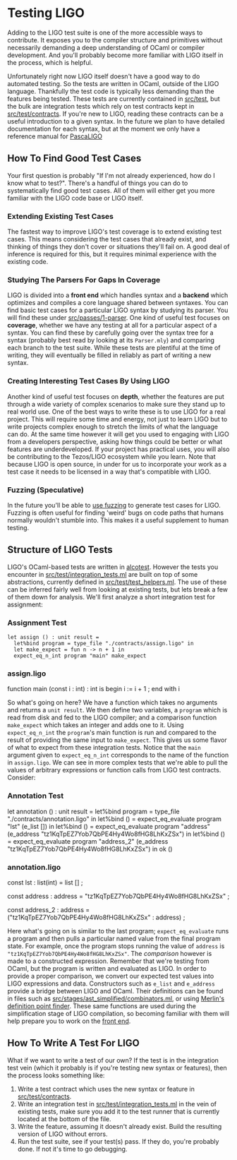# Testing LIGO

Adding to the LIGO test suite is one of the more accessible ways to contribute. It exposes you to the compiler structure and primitives without necessarily demanding a deep understanding of OCaml or compiler development. And you'll probably become more familiar with LIGO itself in the process, which is helpful. 

Unfortunately right now LIGO itself doesn't have a good way to do automated testing. So the tests are written in OCaml, outside of the LIGO language. Thankfully the test code is typically less demanding than the features being tested. These tests are currently contained in [src/test](https://gitlab.com/ligolang/ligo/tree/dev/src/test), but the bulk are integration tests which rely on test contracts kept in [src/test/contracts](https://gitlab.com/ligolang/ligo/tree/dev/src/test/contracts). If you're new to LIGO, reading these contracts can be a useful introduction to a given syntax. In the future we plan 
to have detailed documentation for each syntax, but at the moment we only have a reference manual for [PascaLIGO](https://gitlab.com/ligolang/ligo/blob/dev/src/passes/1-parser/pascaligo/Doc/pascaligo.md)

## How To Find Good Test Cases

Your first question is probably "If I'm not already experienced, how do I know what to test?". There's a handful of things you can do to systematically find good test cases. All of them will either get you more familiar with the LIGO code base or LIGO itself. 

### Extending Existing Test Cases

The fastest way to improve LIGO's test coverage is to extend existing test cases. This means considering the test cases that already exist, and thinking of things they don't cover or situations they'll fail on. A good deal of inference is required for this, but it requires minimal experience with the existing code. 

### Studying The Parsers For Gaps In Coverage

LIGO is divided into a **front end** which handles syntax and a **backend** which optimizes and compiles a core language shared between syntaxes. You can find basic test cases for a particular LIGO syntax by studying its parser. You will find these under [src/passes/1-parser](https://gitlab.com/ligolang/ligo/tree/dev/src/passes/1-parser). One kind of useful test focuses on **coverage**, whether we have any testing at all for a particular aspect of a syntax. You can find these by carefully going over the syntax tree for a syntax (probably best read by looking at its `Parser.mly`) and comparing each branch to the test suite. While these tests are plentiful at the time of writing, they will eventually be filled in reliably as part of writing a new syntax. 

### Creating Interesting Test Cases By Using LIGO

Another kind of useful test focuses on **depth**, whether the features are put through a wide variety of complex scenarios to make sure they stand up to real world use. One of the best ways to write these
is to use LIGO for a real project. This will require some time and energy, not just to learn LIGO but to write projects complex enough to stretch the limits of what the language can do. At the same time however it will get you used to engaging with LIGO from a developers perspective, asking how things could be better or what features are underdeveloped. If your project has practical uses, you will also be contributing to the Tezos/LIGO ecosystem while you learn. Note that because LIGO is open source, in under for us to incorporate your work as a test case it needs to be licensed in a way that's compatible with LIGO.

### Fuzzing (Speculative)

In the future you'll be able to [use fuzzing](https://en.wikipedia.org/wiki/Fuzzing) to generate test cases for LIGO. Fuzzing is often useful for finding 'weird' bugs on code paths that humans normally wouldn't stumble into. This makes it a useful supplement to human testing.

## Structure of LIGO Tests

LIGO's OCaml-based tests are written in [alcotest](https://github.com/mirage/alcotest/). However the tests you encounter in [src/test/integration_tests.ml](https://gitlab.com/ligolang/ligo/blob/dev/src/test/integration_tests.ml) are built on top of some abstractions, currently defined in [src/test/test_helpers.ml](https://gitlab.com/ligolang/ligo/blob/dev/src/test/test_helpers.ml). The use of these can be inferred fairly well from looking at existing tests, but lets break a few of them down for analysis. We'll first analyze a short integration test for assignment:
    
### Assignment Test
    let assign () : unit result =
      let%bind program = type_file "./contracts/assign.ligo" in
      let make_expect = fun n -> n + 1 in
      expect_eq_n_int program "main" make_expect

### assign.ligo
  function main (const i : int) : int is
    begin
       i := i + 1 ;
    end with i


So what's going on here? We have a function which takes no arguments and returns a `unit result`. We then define two variables, a `program` which is read from disk and fed to the LIGO compiler; and a comparison function `make_expect` which takes an integer and adds one to it. Using `expect_eq_n_int` the `program`'s main function is run and compared to the result of providing the same input to `make_expect`. This gives us some flavor of what to expect from these integration tests. Notice that the `main` argument given to `expect_eq_n_int` corresponds to the name of the function in `assign.ligo`. We can see in more complex tests that we're able to pull the values of arbitrary expressions or function calls from LIGO test contracts. Consider:
    
###  Annotation Test
  let annotation () : unit result =
    let%bind program = type_file "./contracts/annotation.ligo" in
    let%bind () =
      expect_eq_evaluate program "lst" (e_list [])
    in
    let%bind () =
      expect_eq_evaluate program "address" (e_address "tz1KqTpEZ7Yob7QbPE4Hy4Wo8fHG8LhKxZSx")
    in
    let%bind () =
      expect_eq_evaluate program "address_2" (e_address "tz1KqTpEZ7Yob7QbPE4Hy4Wo8fHG8LhKxZSx")
    in
    ok ()
    
### annotation.ligo 
  const lst : list(int) = list [] ;

  const address : address = "tz1KqTpEZ7Yob7QbPE4Hy4Wo8fHG8LhKxZSx" ;

  const address_2 : address = ("tz1KqTpEZ7Yob7QbPE4Hy4Wo8fHG8LhKxZSx" : address) ;

Here what's going on is similar to the last program; `expect_eq_evaluate` runs a program and then pulls a particular named value from the final program state. For example, once the program stops running the value of `address` is `"tz1KqTpEZ7Yob7QbPE4Hy4Wo8fHG8LhKxZSx"`. The *comparison* however is made to a constructed expression. Remember that we're testing from OCaml, but the program is written and evaluated as LIGO. In order to provide a proper comparison, we convert our expected test values into LIGO expressions and data. Constructors such as `e_list` and `e_address` provide a bridge between LIGO and OCaml. Their definitions can be found in files such as [src/stages/ast_simplified/combinators.ml](https://gitlab.com/ligolang/ligo/blob/dev/src/stages/ast_simplified/combinators.ml), or using [Merlin's definition point finder](https://github.com/ocaml/merlin/wiki). These same functions are used during the simplification stage of LIGO compilation, so becoming familiar with them will help prepare you to work on the [front end](contributors/big-picture/front-end/).

## How To Write A Test For LIGO

What if we want to write a test of our own? If the test is in the integration test vein (which it probably is if you're testing new syntax or features), then the process looks something like:
    
1. Write a test contract which uses the new syntax or feature in [src/test/contracts](https://gitlab.com/ligolang/ligo/tree/dev/src/test/contracts).
2. Write an integration test in [src/test/integration_tests.ml](https://gitlab.com/ligolang/ligo/blob/dev/src/test/integration_tests.ml) in the vein of existing tests, make sure you add it to the test runner that is currently located at the bottom of the file.
3. Write the feature, assuming it doesn't already exist. Build the resulting version of LIGO without errors.
4. Run the test suite, see if your test(s) pass. If they do, you're probably done. If not it's time to go debugging.
